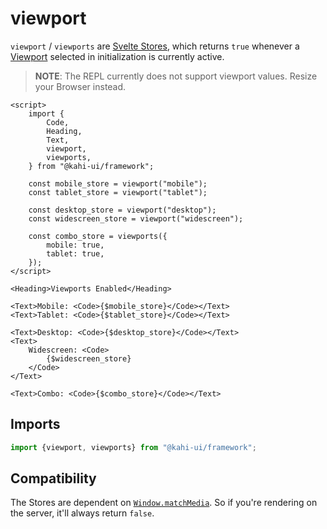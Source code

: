 # viewport

`viewport` / `viewports` are [Svelte Stores](https://svelte.dev/docs#svelte_store), which returns `true` whenever a [Viewport](../framework/responsitivity.md) selected in initialization is currently active.

> **NOTE**: The REPL currently does not support viewport values. Resize your Browser instead.

```svelte repl viewport Preview
<script>
    import {
        Code,
        Heading,
        Text,
        viewport,
        viewports,
    } from "@kahi-ui/framework";

    const mobile_store = viewport("mobile");
    const tablet_store = viewport("tablet");

    const desktop_store = viewport("desktop");
    const widescreen_store = viewport("widescreen");

    const combo_store = viewports({
        mobile: true,
        tablet: true,
    });
</script>

<Heading>Viewports Enabled</Heading>

<Text>Mobile: <Code>{$mobile_store}</Code></Text>
<Text>Tablet: <Code>{$tablet_store}</Code></Text>

<Text>Desktop: <Code>{$desktop_store}</Code></Text>
<Text>
    Widescreen: <Code>
        {$widescreen_store}
    </Code>
</Text>

<Text>Combo: <Code>{$combo_store}</Code></Text>
```

## Imports

```javascript default viewport Imports
import {viewport, viewports} from "@kahi-ui/framework";
```

## Compatibility

The Stores are dependent on [`Window.matchMedia`](https://developer.mozilla.org/en-US/docs/Web/API/Window/matchMedia). So if you're rendering on the server, it'll always return `false`.
